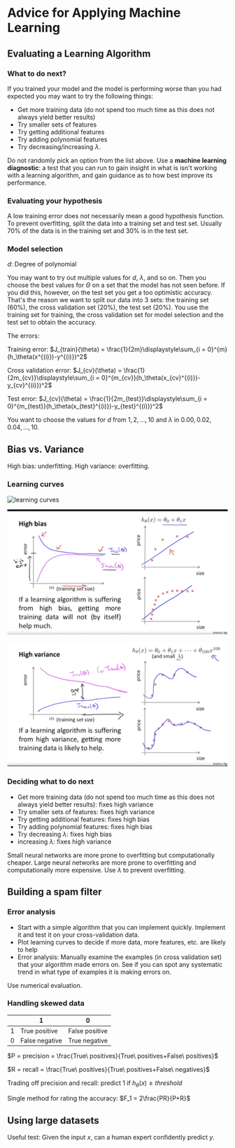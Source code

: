 # Advice for Applying Machine Learning

## Evaluating a Learning Algorithm

### What to do next?

If you trained your model and the model is performing worse than you had expected you may want to try the following things:
* Get more training data (do not spend too much time as this does not always yield better results)
* Try smaller sets of features
* Try getting additional features
* Try adding polynomial features
* Try decreasing/increasing $\lambda$.

Do not randomly pick an option from the list above. Use a **machine learning diagnostic**: a test that you can run to gain insight in what is isn't working with a learning algorithm, and gain guidance as to how best improve its performance.

### Evaluating your hypothesis

A low training error does not necessarily mean a good hypothesis function. To prevent overfitting, split the data into a training set and test set. Usually 70% of the data is in the training set and 30% is in the test set.

### Model selection

$d$: Degree of polynomial

You may want to try out multiple values for $d$, $\lambda$, and so on. Then you choose the best values for $\Theta$ on a set that the model has not seen before. If you did this, however, on the test set you get a too optimistic accuracy. That's the reason we want to split our data into 3 sets: the training set (60%), the cross validation set (20%), the test set (20%). You use the training set for training, the cross validation set for model selection and the test set to obtain the accuracy.

The errors: 

Training error: $J_{train}(\theta) = \frac{1}{2m}\displaystyle\sum_{i = 0}^{m}(h_\theta(x^{(i)})-y^{(i)})^2$

Cross validation error: $J_{cv}(\theta) = \frac{1}{2m_{cv}}\displaystyle\sum_{i = 0}^{m_{cv}}(h_\theta(x_{cv}^{(i)})-y_{cv}^{(i)})^2$

Test error: $J_{cv}(\theta) = \frac{1}{2m_{test}}\displaystyle\sum_{i = 0}^{m_{test}}(h_\theta(x_{test}^{(i)})-y_{test}^{(i)})^2$

You want to choose the values for $d$ from $1, 2, …, 10$ and $\lambda$ in $0.00, 0.02, 0.04, …, 10$.

## Bias vs. Variance

High bias: underfitting. High variance: overfitting.

### Learning curves

![learning curves](/Users/rickwierenga/Desktop/cs229/programming/week6/learning_curves.png)

![high bias](high_bias.png)

![high variance](high_variance.png)

### Deciding what to do next

- Get more training data (do not spend too much time as this does not always yield better results): fixes high variance
- Try smaller sets of features: fixes high variance
- Try getting additional features: fixes high bias
- Try adding polynomial features: fixes high bias
- Try decreasing $\lambda$:  fixes high bias
- increasing $\lambda$: fixes high variance

Small neural networks are more prone to overfitting but computationally cheaper. Large neural networks are more prone to overfitting and computationally more expensive. Use $\lambda$ to prevent overfitting.

## Building a spam filter

### Error analysis

- Start with a simple algorithm that you can implement quickly. Implement it and test it on your cross-validation data.
- Plot learning curves to decide if more data, more features, etc. are likely to help
- Error analysis: Manually examine the examples (in cross validation set) that your algorithm made errors on. See if you can spot any systematic trend in what type of examples it is making errors on.

Use numerical evaluation.

### Handling skewed data

|      | 1              | 0              |
| ---- | -------------- | -------------- |
| 1    | True positive  | False positive |
| 0    | False negative | True negative  |

$P = precision = \frac{True\ positives}{True\ positives+False\ positives}$

$R = recall = \frac{True\ positives}{True\ positives+False\ negatives}$

Trading off precision and recall: predict 1 if $h_\theta(x) \geqslant threshold$

Single method for rating the accuracy: $F_1 = 2\frac{PR}{P+R}$

## Using large datasets

Useful test: Given the input $x$, can a human expert confidently predict $y$.
